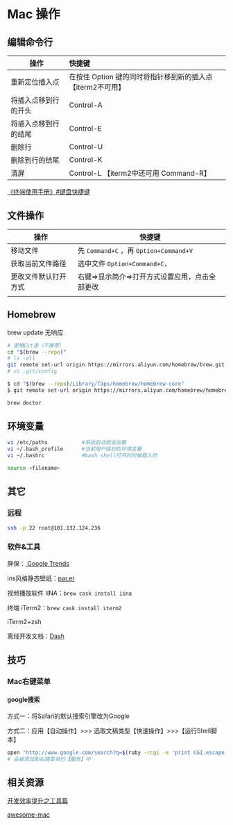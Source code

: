 # Mac 操作



## 编辑命令行

| 操作                 | 快捷键                                                     |
| -------------------- | :--------------------------------------------------------- |
| 重新定位插入点       | 在按住 Option 键的同时将指针移到新的插入点【iterm2不可用】 |
| 将插入点移到行的开头 | Control-A                                                  |
| 将插入点移到行的结尾 | Control-E                                                  |
| 删除行               | Control-U                                                  |
| 删除到行的结尾       | Control-K                                                  |
| 清屏                 | Control-L 【iterm2中还可用 Command-R】                     |

[《终端使用手册》#键盘快捷键](https://support.apple.com/zh-cn/guide/terminal/welcome/mac)



## 文件操作

| 操作                 | 快捷键                                         |
| -------------------- | ---------------------------------------------- |
| 移动文件             | 先 `Command+C` ，再 `Option+Command+V`         |
| 获取当前文件路径     | 选中文件 `Option+Command+C`，                  |
| 更改文件默认打开方式 | 右键=>显示简介=>打开方式设置应用，点击全部更改 |
|                      |                                                |



## Homebrew

brew update 无响应

```sh
# 更换Git源（不推荐）
cd "$(brew --repo)"
# ls -all
git remote set-url origin https://mirrors.aliyun.com/homebrew/brew.git
# vi .git/config

$ cd "$(brew --repo)/Library/Taps/homebrew/homebrew-core"
$ git remote set-url origin https://mirrors.aliyun.com/homebrew/homebrew-core.git
```

```sh
brew doctor
```



## 环境变量

```sh
vi /etc/paths			#系统启动就会加载
vi ~/.bash_profile		#当前用户级别的环境变量
vi ~/.bashrc			#bash shell打开的时候载入的

source <filename>
```



## 其它

### 远程

```sh
ssh -p 22 root@101.132.124.236 
```

### 软件&工具

屏保：[ Google Trends](https://trends.google.com/trends/hottrends/visualize?nrow=5&ncol=5)

ins风格静态壁纸：[par.er](http://paper.meiyuan.in/)

视频播放软件 IINA：`brew cask install iina`

终端 iTerm2：`brew cask install iterm2`

iTerm2+zsh

离线开发文档：[Dash](https://kapeli.com/dash)

## 技巧

### Mac右键菜单

#### google搜索

方式一：将Safari的默认搜索引擎改为Google

方式二：应用【自动操作】>>> 选取文稿类型【快速操作】>>>【运行Shell脚本】

```sh
open "http://www.google.com/search?q=$(ruby -rcgi -e 'print CGI.escape $<.read.chomp')"
# 会被添加到右键菜单的【服务】中
```



## 相关资源

[开发效率提升之工具篇](https://github.com/Louiszhai/tool)

[awesome-mac](https://github.com/jaywcjlove/awesome-mac)

